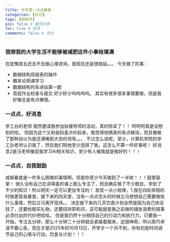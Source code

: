 ```yaml
---
title: 今天差一点点暴食
categories: [日记]
tags: [碎碎念]
pin: false # 置顶文章
toc: true # 目录
comments: false # 评论
---
```


### 我想我的大学生活不能够被减肥这件小事给填满
在犹豫周五还去不去做心理咨询，我现在还是很拖延。。。
今天做了的事：
- 数据结构双链表的操作
- 概率论网课学习
- 数据结构列车进站第一题
- 高程作业检查与提交
好少好少呜呜呜呜。
其实有很多很多事情要做，但是我好像总是有点懒惰。

### 一点点，好消息
学工办的老师 居然邀请我参加驻楼导师的活动，真的惊呆了！！
呵呵呵真是没想到的哈。
但因为这个又和爸妈差点吵起来，我觉得他俩真的有点糊涂，而且像极了那种自以为是还满嘴假大空的领导。。。
不过怎么说呢，至少，计算机学院的学工办老师认识我了，然后我们班他至少选择了我，这怎么不算一件好事呢！
好消息2是汪老师催促我学习AI相关知识，至少有人催我就是极好的！！！

### 一点点，自我鼓励
戒掉暴食是一件多么困难的事情啊，但是你至少今天做到了一半欸！！！鼓掌鼓掌！
很久没有自己在讲得差的课上那么专注了，而且确实做了不少题目，学到了不少的知识！所以明天一定可以更加专注的！
发现一点小规律，1.我在四处徘徊的时候更容易暴食，接下来的四天里，当有一点点念头的时候立马想想自己需要做些什么事情，然后立马离开现场。。
决定接下来的几天饮食计划全然是因为自己快没钱了，还要给鄢买礼物，还要招待郭和邓，这可能就是我之前做的铺张浪费的错事必须付出的代价吧哈哈。
但是我仍然十分相信自己的行动力和执行力，只要我一开始，专注五分钟，那么十分钟二十分钟就会紧接着跟来，这很神奇。所以周巧卓请不要心急，现在才是2025年的10月13日，开学才一个月不到，你有的是时间调节自己的心情与行动，饮食与计划！！！
